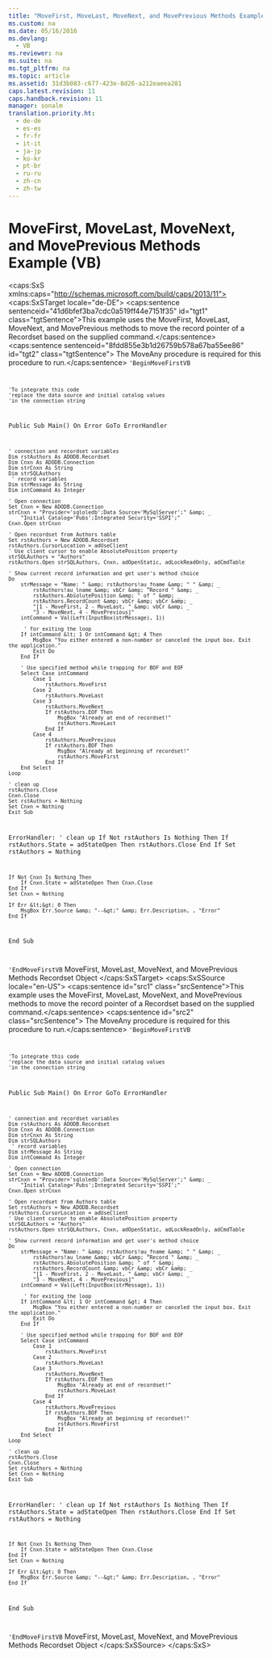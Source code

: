 ```yaml
---
title: "MoveFirst, MoveLast, MoveNext, and MovePrevious Methods Example (VB)"
ms.custom: na
ms.date: 05/16/2016
ms.devlang: 
  - VB
ms.reviewer: na
ms.suite: na
ms.tgt_pltfrm: na
ms.topic: article
ms.assetid: 31d3b083-c677-423e-8d26-a212eaeea281
caps.latest.revision: 11
caps.handback.revision: 11
manager: sonalm
translation.priority.ht: 
  - de-de
  - es-es
  - fr-fr
  - it-it
  - ja-jp
  - ko-kr
  - pt-br
  - ru-ru
  - zh-cn
  - zh-tw
---
```

# MoveFirst, MoveLast, MoveNext, and MovePrevious Methods Example (VB)
<?xml version="1.0" encoding="utf-8"?>
<caps:SxS xmlns:caps="http://schemas.microsoft.com/build/caps/2013/11">
  <caps:SxSTarget locale="de-DE">
    <developerReferenceWithoutSyntaxDocument xsi:schemaLocation="http://ddue.schemas.microsoft.com/authoring/2003/5 http://dduestorage.blob.core.windows.net/ddueschema/developer.xsd" xmlns="http://ddue.schemas.microsoft.com/authoring/2003/5" xmlns:xlink="http://www.w3.org/1999/xlink" xmlns:xsi="http://www.w3.org/2001/XMLSchema-instance">
      <introduction>
        <para>
          <caps:sentence sentenceid="41d6bfef3ba7cdc0a519ff44e7151f35" id="tgt1" class="tgtSentence">This example uses the <legacyLink xlink:href="a61a01a7-5b33-4150-9126-21dfa63654cb">MoveFirst</legacyLink>, <legacyLink xlink:href="a61a01a7-5b33-4150-9126-21dfa63654cb">MoveLast</legacyLink>, <legacyLink xlink:href="a61a01a7-5b33-4150-9126-21dfa63654cb">MoveNext</legacyLink>, and <legacyLink xlink:href="a61a01a7-5b33-4150-9126-21dfa63654cb">MovePrevious</legacyLink> methods to move the record pointer of a <legacyLink xlink:href="ede1415f-c3df-4cc5-a05b-2576b2b84b60">Recordset</legacyLink> based on the supplied command.</caps:sentence>
          <caps:sentence sentenceid="8fdd855e3b1d26759b578a67ba55ee86" id="tgt2" class="tgtSentence"> The MoveAny procedure is required for this procedure to run.</caps:sentence>
        </para>
        <code>'BeginMoveFirstVB

    'To integrate this code
    'replace the data source and initial catalog values
    'in the connection string

Public Sub Main()
    On Error GoTo ErrorHandler

    ' connection and recordset variables
    Dim rstAuthors As ADODB.Recordset
    Dim Cnxn As ADODB.Connection
    Dim strCnxn As String
    Dim strSQLAuthors
     ' record variables
    Dim strMessage As String
    Dim intCommand As Integer
    
    ' Open connection
    Set Cnxn = New ADODB.Connection
    strCnxn = "Provider='sqloledb';Data Source='MySqlServer';" &amp; _
        "Initial Catalog='Pubs';Integrated Security='SSPI';"
    Cnxn.Open strCnxn
    
    ' Open recordset from Authors table
    Set rstAuthors = New ADODB.Recordset
    rstAuthors.CursorLocation = adUseClient
    ' Use client cursor to enable AbsolutePosition property
    strSQLAuthors = "Authors"
    rstAuthors.Open strSQLAuthors, Cnxn, adOpenStatic, adLockReadOnly, adCmdTable
    
    ' Show current record information and get user's method choice
    Do
        strMessage = "Name: " &amp; rstAuthors!au_fname &amp; " " &amp; _
            rstAuthors!au_lname &amp; vbCr &amp; "Record " &amp; _
            rstAuthors.AbsolutePosition &amp; " of " &amp; _
            rstAuthors.RecordCount &amp; vbCr &amp; vbCr &amp; _
            "[1 - MoveFirst, 2 - MoveLast, " &amp; vbCr &amp; _
            "3 - MoveNext, 4 - MovePrevious]"
        intCommand = Val(Left(InputBox(strMessage), 1))
        
         ' for exiting the loop
        If intCommand &lt; 1 Or intCommand &gt; 4 Then
            MsgBox "You either entered a non-number or canceled the input box. Exit the application."
            Exit Do
        End If
        
        ' Use specified method while trapping for BOF and EOF
        Select Case intCommand
            Case 1
                rstAuthors.MoveFirst
            Case 2
                rstAuthors.MoveLast
            Case 3
                rstAuthors.MoveNext
                If rstAuthors.EOF Then
                    MsgBox "Already at end of recordset!"
                    rstAuthors.MoveLast
                End If
            Case 4
                rstAuthors.MovePrevious
                If rstAuthors.BOF Then
                    MsgBox "Already at beginning of recordset!"
                    rstAuthors.MoveFirst
                End If
        End Select
    Loop

    ' clean up
    rstAuthors.Close
    Cnxn.Close
    Set rstAuthors = Nothing
    Set Cnxn = Nothing
    Exit Sub
    
ErrorHandler:
    ' clean up
    If Not rstAuthors Is Nothing Then
        If rstAuthors.State = adStateOpen Then rstAuthors.Close
    End If
    Set rstAuthors = Nothing
    
    If Not Cnxn Is Nothing Then
        If Cnxn.State = adStateOpen Then Cnxn.Close
    End If
    Set Cnxn = Nothing
    
    If Err &lt;&gt; 0 Then
        MsgBox Err.Source &amp; "--&gt;" &amp; Err.Description, , "Error"
    End If
End Sub

'EndMoveFirstVB</code>
      </introduction>
      <relatedTopics>
        <link xlink:href="a61a01a7-5b33-4150-9126-21dfa63654cb">MoveFirst, MoveLast, MoveNext, and MovePrevious Methods</link>
        <link xlink:href="ede1415f-c3df-4cc5-a05b-2576b2b84b60">Recordset Object</link>
      </relatedTopics>
    </developerReferenceWithoutSyntaxDocument>
  </caps:SxSTarget>
  <caps:SxSSource locale="en-US">
    <developerReferenceWithoutSyntaxDocument xsi:schemaLocation="http://ddue.schemas.microsoft.com/authoring/2003/5 http://dduestorage.blob.core.windows.net/ddueschema/developer.xsd" xmlns="http://ddue.schemas.microsoft.com/authoring/2003/5" xmlns:xlink="http://www.w3.org/1999/xlink" xmlns:xsi="http://www.w3.org/2001/XMLSchema-instance">
      <introduction>
        <para>
          <caps:sentence id="src1" class="srcSentence">This example uses the <legacyLink xlink:href="a61a01a7-5b33-4150-9126-21dfa63654cb">MoveFirst</legacyLink>, <legacyLink xlink:href="a61a01a7-5b33-4150-9126-21dfa63654cb">MoveLast</legacyLink>, <legacyLink xlink:href="a61a01a7-5b33-4150-9126-21dfa63654cb">MoveNext</legacyLink>, and <legacyLink xlink:href="a61a01a7-5b33-4150-9126-21dfa63654cb">MovePrevious</legacyLink> methods to move the record pointer of a <legacyLink xlink:href="ede1415f-c3df-4cc5-a05b-2576b2b84b60">Recordset</legacyLink> based on the supplied command.</caps:sentence>
          <caps:sentence id="src2" class="srcSentence"> The MoveAny procedure is required for this procedure to run.</caps:sentence>
        </para>
        <code>'BeginMoveFirstVB

    'To integrate this code
    'replace the data source and initial catalog values
    'in the connection string

Public Sub Main()
    On Error GoTo ErrorHandler

    ' connection and recordset variables
    Dim rstAuthors As ADODB.Recordset
    Dim Cnxn As ADODB.Connection
    Dim strCnxn As String
    Dim strSQLAuthors
     ' record variables
    Dim strMessage As String
    Dim intCommand As Integer
    
    ' Open connection
    Set Cnxn = New ADODB.Connection
    strCnxn = "Provider='sqloledb';Data Source='MySqlServer';" &amp; _
        "Initial Catalog='Pubs';Integrated Security='SSPI';"
    Cnxn.Open strCnxn
    
    ' Open recordset from Authors table
    Set rstAuthors = New ADODB.Recordset
    rstAuthors.CursorLocation = adUseClient
    ' Use client cursor to enable AbsolutePosition property
    strSQLAuthors = "Authors"
    rstAuthors.Open strSQLAuthors, Cnxn, adOpenStatic, adLockReadOnly, adCmdTable
    
    ' Show current record information and get user's method choice
    Do
        strMessage = "Name: " &amp; rstAuthors!au_fname &amp; " " &amp; _
            rstAuthors!au_lname &amp; vbCr &amp; "Record " &amp; _
            rstAuthors.AbsolutePosition &amp; " of " &amp; _
            rstAuthors.RecordCount &amp; vbCr &amp; vbCr &amp; _
            "[1 - MoveFirst, 2 - MoveLast, " &amp; vbCr &amp; _
            "3 - MoveNext, 4 - MovePrevious]"
        intCommand = Val(Left(InputBox(strMessage), 1))
        
         ' for exiting the loop
        If intCommand &lt; 1 Or intCommand &gt; 4 Then
            MsgBox "You either entered a non-number or canceled the input box. Exit the application."
            Exit Do
        End If
        
        ' Use specified method while trapping for BOF and EOF
        Select Case intCommand
            Case 1
                rstAuthors.MoveFirst
            Case 2
                rstAuthors.MoveLast
            Case 3
                rstAuthors.MoveNext
                If rstAuthors.EOF Then
                    MsgBox "Already at end of recordset!"
                    rstAuthors.MoveLast
                End If
            Case 4
                rstAuthors.MovePrevious
                If rstAuthors.BOF Then
                    MsgBox "Already at beginning of recordset!"
                    rstAuthors.MoveFirst
                End If
        End Select
    Loop

    ' clean up
    rstAuthors.Close
    Cnxn.Close
    Set rstAuthors = Nothing
    Set Cnxn = Nothing
    Exit Sub
    
ErrorHandler:
    ' clean up
    If Not rstAuthors Is Nothing Then
        If rstAuthors.State = adStateOpen Then rstAuthors.Close
    End If
    Set rstAuthors = Nothing
    
    If Not Cnxn Is Nothing Then
        If Cnxn.State = adStateOpen Then Cnxn.Close
    End If
    Set Cnxn = Nothing
    
    If Err &lt;&gt; 0 Then
        MsgBox Err.Source &amp; "--&gt;" &amp; Err.Description, , "Error"
    End If
End Sub

'EndMoveFirstVB</code>
      </introduction>
      <relatedTopics>
        <link xlink:href="a61a01a7-5b33-4150-9126-21dfa63654cb">MoveFirst, MoveLast, MoveNext, and MovePrevious Methods</link>
        <link xlink:href="ede1415f-c3df-4cc5-a05b-2576b2b84b60">Recordset Object</link>
      </relatedTopics>
    </developerReferenceWithoutSyntaxDocument>
  </caps:SxSSource>
</caps:SxS>